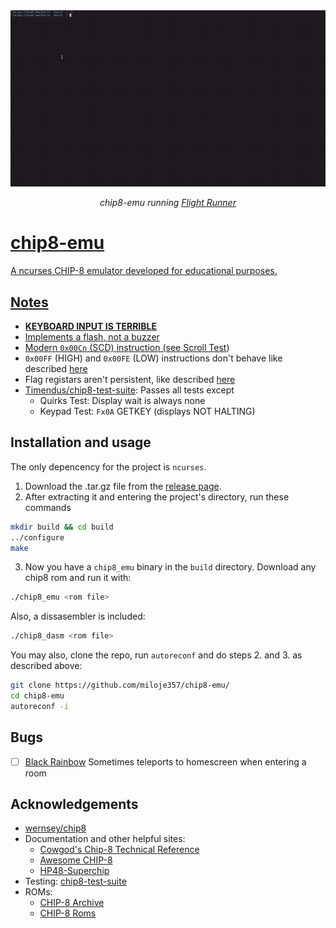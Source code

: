 <div align="center">
  <img src="./assets/flightrunner.gif" alt="flightrunner" width="600px" />
  <p><em>chip8-emu running <a href="https://johnearnest.github.io/chip8Archive/play.html?p=flightrunner">Flight Runner</em></p>
</div>

# chip8-emu
A ncurses CHIP-8 emulator developed for educational purposes.

## Notes
 - **KEYBOARD INPUT IS TERRIBLE**
 - Implements a flash, not a buzzer
 - Modern ``0x00Cn`` (SCD) instruction (see [Scroll Test](https://github.com/Timendus/chip8-test-suite#scrolling-test))
 - ``0x00FF`` (HIGH) and ``0x00FE`` (LOW) instructions don't behave like described [here](https://github.com/Chromatophore/HP48-Superchip/blob/master/investigations/quirk_display.md)
 - Flag registars aren't persistent, like described [here](https://johnearnest.github.io/Octo/docs/SuperChip.html)
 - [Timendus/chip8-test-suite](https://github.com/Timendus/chip8-test-suite): Passes all tests except
   - Quirks Test: Display wait is always none
   - Keypad Test: ``Fx0A`` GETKEY (displays NOT HALTING)

## Installation and usage
The only depencency for the project is `ncurses`.
 1. Download the .tar.gz file from the [release page](https://github.com/miloje357/chip8-emu/releases).
 2. After extracting it and entering the project's directory, run these commands
 ```sh
mkdir build && cd build
../configure
make
 ```
 3. Now you have a `chip8_emu` binary in the `build` directory. Download any chip8 rom and run it with:
 ```sh
./chip8_emu <rom file>
 ```
 Also, a dissasembler is included:
 ```sh
./chip8_dasm <rom file>
 ```
 You may also, clone the repo, run `autoreconf` and do steps 2. and 3. as described above:
```sh
git clone https://github.com/miloje357/chip8-emu/
cd chip8-emu
autoreconf -i
```

## Bugs
 - [ ] [Black Rainbow](https://johnearnest.github.io/chip8Archive/play.html?p=blackrainbow) Sometimes teleports to homescreen when entering a room

## Acknowledgements
 - [wernsey/chip8](https://github.com/wernsey/chip8)
 - Documentation and other helpful sites:
   - [Cowgod's Chip-8 Technical Reference](http://devernay.free.fr/hacks/chip8/C8TECH10.HTM)
   - [Awesome CHIP-8](https://chip-8.github.io/links/)
   - [HP48-Superchip](https://github.com/Chromatophore/HP48-Superchip)
 - Testing: [chip8-test-suite](https://github.com/Timendus/chip8-test-suite)
 - ROMs:
   - [CHIP-8 Archive](https://johnearnest.github.io/chip8Archive/)
   - [CHIP-8 Roms](https://github.com/kripod/chip8-roms/)

